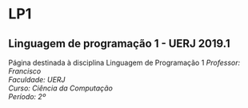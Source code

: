 # LP1
## Linguagem de programação 1 - UERJ 2019.1
<p> Página destinada à disciplina Linguagem de Programação 1
   <em>Professor:<em/> Francisco </br>
   <em>Faculdade:<em/> UERJ </br>
   <em>Curso: Ciência da Computação<em/> </br>
    Período: 2º </br>
</p>

